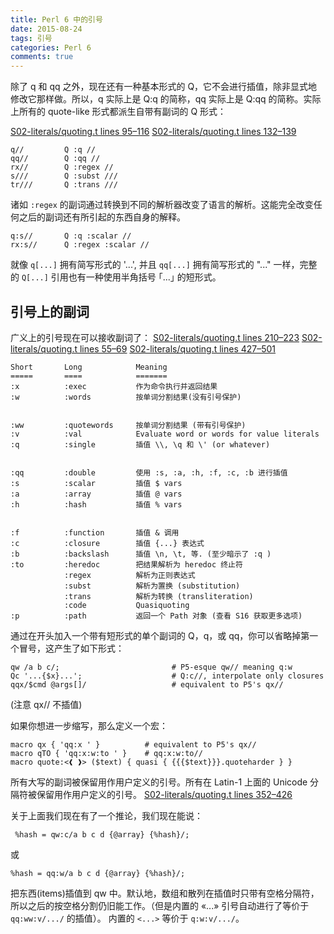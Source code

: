 ```yaml
---
title: Perl 6 中的引号
date: 2015-08-24
tags: 引号
categories: Perl 6
comments: true
---
```


除了 q 和 qq 之外，现在还有一种基本形式的 Q，它不会进行插值，除非显式地修改它那样做。所以，q 实际上是 Q:q 的简称，qq 实际上是 Q:qq 的简称。实际上所有的 quote-like 形式都派生自带有副词的 Q 形式：


[S02-literals/quoting.t lines 95–116](https://github.com/perl6/roast/blob/master/S02-literals/quoting.t#L95-L116)
[S02-literals/quoting.t lines 132–139](https://github.com/perl6/roast/blob/master/S02-literals/quoting.t#L132-L139)

```perl6
q//         Q :q //
qq//        Q :qq //
rx//        Q :regex //
s///        Q :subst ///
tr///       Q :trans ///
```

诸如 `:regex` 的副词通过转换到不同的解析器改变了语言的解析。这能完全改变任何之后的副词还有所引起的东西自身的解释。

```perl6
q:s//       Q :q :scalar //
rx:s//      Q :regex :scalar //
```

就像 `q[...]` 拥有简写形式的 '...', 并且 `qq[...]` 拥有简写形式的 "..." 一样，完整的 `Q[...]` 引用也有一种使用半角括号 ｢...｣ 的短形式。

## 引号上的副词


广义上的引号现在可以接收副词了：
[S02-literals/quoting.t lines 210–223](https://github.com/perl6/roast/blob/master/S02-literals/quoting.t#L210-L223)
  [S02-literals/quoting.t lines 55–69](https://github.com/perl6/roast/blob/master/S02-literals/quoting.t#L55-L69)
 [S02-literals/quoting.t lines 427–501](https://github.com/perl6/roast/blob/master/S02-literals/quoting.t#L427-L501)

```perl6
Short       Long            Meaning
=====       ====            =======
:x          :exec           作为命令执行并返回结果
:w          :words          按单词分割结果(没有引号保护)
                                     

:ww         :quotewords     按单词分割结果 (带有引号保护)
:v          :val            Evaluate word or words for value literals
:q          :single         插值 \\, \q 和 \' (or whatever)
                                    

:qq         :double         使用 :s, :a, :h, :f, :c, :b 进行插值
:s          :scalar         插值 $ vars
:a          :array          插值 @ vars
:h          :hash           插值 % vars

                        
:f          :function       插值 & 调用
:c          :closure        插值 {...} 表达式
:b          :backslash      插值 \n, \t, 等. (至少暗示了 :q )
:to         :heredoc        把结果解析为 heredoc 终止符
            :regex          解析为正则表达式
            :subst          解析为置换 (substitution)
            :trans          解析为转换 (transliteration)
            :code           Quasiquoting
:p          :path           返回一个 Path 对象 (查看 S16 获取更多选项)
```

通过在开头加入一个带有短形式的单个副词的 Q，q，或 qq，你可以省略掉第一个冒号，这产生了如下形式：

```perl6
qw /a b c/;                         # P5-esque qw// meaning q:w
Qc '...{$x}...';                    # Q:c//, interpolate only closures
qqx/$cmd @args[]/                   # equivalent to P5's qx//
```
(注意 qx// 不插值)

如果你想进一步缩写，那么定义一个宏：

```perl6
macro qx { 'qq:x ' }          # equivalent to P5's qx//
macro qTO { 'qq:x:w:to ' }    # qq:x:w:to//
macro quote:<❰ ❱> ($text) { quasi { {{{$text}}}.quoteharder } }
```

所有大写的副词被保留用作用户定义的引号。所有在 Latin-1 上面的 Unicode 分隔符被保留用作用户定义的引号。
[S02-literals/quoting.t lines 352–426](https://github.com/perl6/roast/blob/master/S02-literals/quoting.t#L352-L426)

关于上面我们现在有了一个推论，我们现在能说：

```perl6
 %hash = qw:c/a b c d {@array} {%hash}/;
```
或

```perl6
%hash = qq:w/a b c d {@array} {%hash}/;
```

把东西(items)插值到 qw 中。默认地，数组和散列在插值时只带有空格分隔符，所以之后的按空格分割仍旧能工作。（但是内置的  «...»  引号自动进行了等价于 `qq:ww:v/.../` 的插值）。 内置的 `<...>` 等价于 `q:w:v/.../`。
